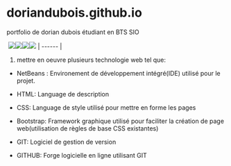 # doriandubois.github.io
portfolio de dorian dubois étudiant en BTS SIO

![]() ![](https://github.com/Xziknight/doriandubois.github.io/blob/main/HTML5_icon-icons.com_67090%20(Personnalis%C3%A9).png)![](https://github.com/Xziknight/doriandubois.github.io/blob/main/CSS%20icone%20(Personnalis%C3%A9).png)![](https://github.com/Xziknight/doriandubois.github.io/blob/main/bootstrap%20(Personnalis%C3%A9).png)![](https://github.com/Xziknight/doriandubois.github.io/blob/main/git%20icone%20(Personnalis%C3%A9).png)![]()
| ------ | 

1) mettre en oeuvre plusieurs technologie web tel que:

- NetBeans : Environement de développement intégré(IDE) utilisé pour le projet.

- HTML: Language de description

- CSS: Language de style utilisé pour mettre en forme les pages

- Bootstrap: Framework graphique utilisé pour faciliter la création de page web(utilisation de règles de base CSS existantes)

- GIT: Logiciel de gestion de version 

- GITHUB: Forge logicielle en ligne utilisant GIT
